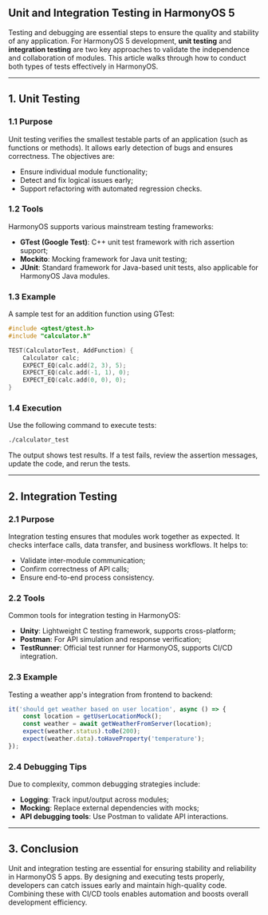 ## Unit and Integration Testing in HarmonyOS 5

Testing and debugging are essential steps to ensure the quality and stability of any application. For HarmonyOS 5 development, **unit testing** and **integration testing** are two key approaches to validate the independence and collaboration of modules. This article walks through how to conduct both types of tests effectively in HarmonyOS.

------

## 1. Unit Testing

### 1.1 Purpose

Unit testing verifies the smallest testable parts of an application (such as functions or methods). It allows early detection of bugs and ensures correctness. The objectives are:

- Ensure individual module functionality;
- Detect and fix logical issues early;
- Support refactoring with automated regression checks.

### 1.2 Tools

HarmonyOS supports various mainstream testing frameworks:

- **GTest (Google Test)**: C++ unit test framework with rich assertion support;
- **Mockito**: Mocking framework for Java unit testing;
- **JUnit**: Standard framework for Java-based unit tests, also applicable for HarmonyOS Java modules.

### 1.3 Example

A sample test for an addition function using GTest:

```cpp
#include <gtest/gtest.h>
#include "calculator.h"

TEST(CalculatorTest, AddFunction) {
    Calculator calc;
    EXPECT_EQ(calc.add(2, 3), 5);
    EXPECT_EQ(calc.add(-1, 1), 0);
    EXPECT_EQ(calc.add(0, 0), 0);
}

```

### 1.4 Execution

Use the following command to execute tests:

```bash
./calculator_test
```

The output shows test results. If a test fails, review the assertion messages, update the code, and rerun the tests.

------

## 2. Integration Testing

### 2.1 Purpose

Integration testing ensures that modules work together as expected. It checks interface calls, data transfer, and business workflows. It helps to:

- Validate inter-module communication;
- Confirm correctness of API calls;
- Ensure end-to-end process consistency.

### 2.2 Tools

Common tools for integration testing in HarmonyOS:

- **Unity**: Lightweight C testing framework, supports cross-platform;
- **Postman**: For API simulation and response verification;
- **TestRunner**: Official test runner for HarmonyOS, supports CI/CD integration.

### 2.3 Example

Testing a weather app's integration from frontend to backend:

```typescript
it('should get weather based on user location', async () => {
    const location = getUserLocationMock();
    const weather = await getWeatherFromServer(location);
    expect(weather.status).toBe(200);
    expect(weather.data).toHaveProperty('temperature');
});
```

### 2.4 Debugging Tips

Due to complexity, common debugging strategies include:

- **Logging**: Track input/output across modules;
- **Mocking**: Replace external dependencies with mocks;
- **API debugging tools**: Use Postman to validate API interactions.

------

## 3. Conclusion

Unit and integration testing are essential for ensuring stability and reliability in HarmonyOS 5 apps. By designing and executing tests properly, developers can catch issues early and maintain high-quality code. Combining these with CI/CD tools enables automation and boosts overall development efficiency.
